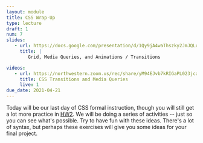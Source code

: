 ```yaml
---
layout: module
title: CSS Wrap-Up
type: lecture
draft: 1
num: 7
slides:
   - url: https://docs.google.com/presentation/d/1Qy9jA4waThszky2JmJQLuJNU-mImagR7XWn2hvIBs0Q/edit?usp=sharing
     title: |
        Grid, Media Queries, and Animations / Transitions

videos: 
   - url: https://northwestern.zoom.us/rec/share/yM94EJvb7kRIGaPL023jcakjMN6_eaa8gCgd-PYEnkiauej5vwiSFu0rdQ5hrswg
     title: CSS Transitions and Media Queries
     live: 1
due_date: 2021-04-21
---
```


Today will be our last day of CSS formal instruction, though you will still get a lot more practice in [HW2](../assignments/hw2). We will be doing a series of activities -- just so you can see what's possible. Try to have fun with these ideas. There's a lot of syntax, but perhaps these exercises will give you some ideas for your final project.